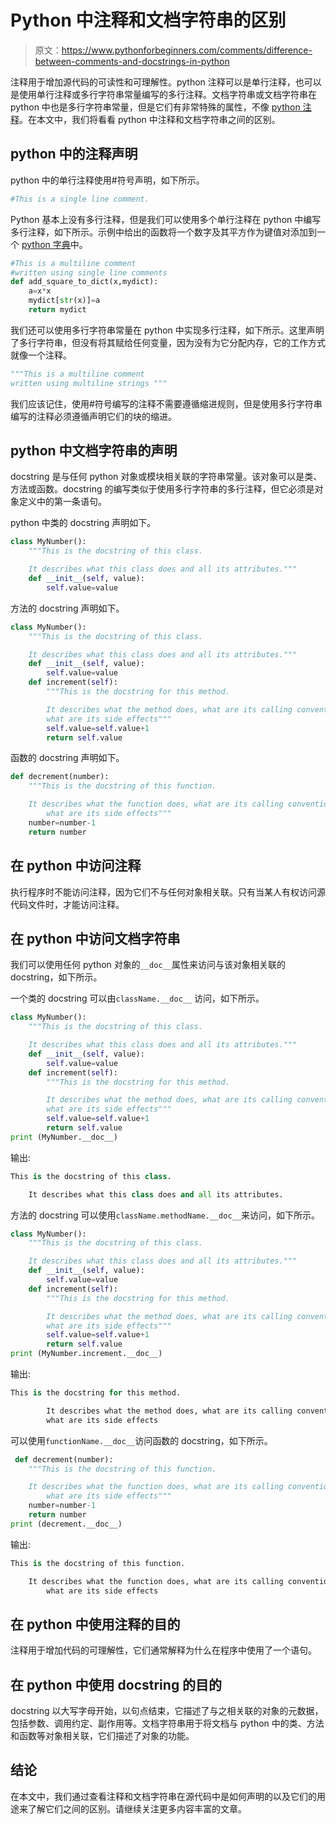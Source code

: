 # Python 中注释和文档字符串的区别

> 原文：<https://www.pythonforbeginners.com/comments/difference-between-comments-and-docstrings-in-python>

注释用于增加源代码的可读性和可理解性。python 注释可以是单行注释，也可以是使用单行注释或多行字符串常量编写的多行注释。文档字符串或文档字符串在 python 中也是多行字符串常量，但是它们有非常特殊的属性，不像 [python 注释](https://www.pythonforbeginners.com/comments/comments-in-python)。在本文中，我们将看看 python 中注释和文档字符串之间的区别。

## python 中的注释声明

python 中的单行注释使用#符号声明，如下所示。

```py
#This is a single line comment.
```

Python 基本上没有多行注释，但是我们可以使用多个单行注释在 python 中编写多行注释，如下所示。示例中给出的函数将一个数字及其平方作为键值对添加到一个 [python 字典](https://www.pythonforbeginners.com/dictionary/how-to-use-dictionaries-in-python/)中。

```py
#This is a multiline comment
#written using single line comments
def add_square_to_dict(x,mydict):
    a=x*x
    mydict[str(x)]=a
    return mydict
```

我们还可以使用多行字符串常量在 python 中实现多行注释，如下所示。这里声明了多行字符串，但没有将其赋给任何变量，因为没有为它分配内存，它的工作方式就像一个注释。

```py
"""This is a multiline comment 
written using multiline strings """
```

我们应该记住，使用#符号编写的注释不需要遵循缩进规则，但是使用多行字符串编写的注释必须遵循声明它们的块的缩进。

## python 中文档字符串的声明

docstring 是与任何 python 对象或模块相关联的字符串常量。该对象可以是类、方法或函数。docstring 的编写类似于使用多行字符串的多行注释，但它必须是对象定义中的第一条语句。

python 中类的 docstring 声明如下。

```py
class MyNumber():
    """This is the docstring of this class.

    It describes what this class does and all its attributes."""
    def __init__(self, value):
        self.value=value
```

方法的 docstring 声明如下。

```py
class MyNumber():
    """This is the docstring of this class.

    It describes what this class does and all its attributes."""
    def __init__(self, value):
        self.value=value
    def increment(self):
        """This is the docstring for this method.

        It describes what the method does, what are its calling conventions and
        what are its side effects"""
        self.value=self.value+1
        return self.value
```

函数的 docstring 声明如下。

```py
def decrement(number):
    """This is the docstring of this function.

    It describes what the function does, what are its calling conventions and
        what are its side effects"""
    number=number-1
    return number
```

## 在 python 中访问注释

执行程序时不能访问注释，因为它们不与任何对象相关联。只有当某人有权访问源代码文件时，才能访问注释。

## 在 python 中访问文档字符串

我们可以使用任何 python 对象的`__doc__`属性来访问与该对象相关联的 docstring，如下所示。

一个类的 docstring 可以由`className.__doc__` 访问，如下所示。

```py
class MyNumber():
    """This is the docstring of this class.

    It describes what this class does and all its attributes."""
    def __init__(self, value):
        self.value=value
    def increment(self):
        """This is the docstring for this method.

        It describes what the method does, what are its calling conventions and
        what are its side effects"""
        self.value=self.value+1
        return self.value
print (MyNumber.__doc__)
```

输出:

```py
This is the docstring of this class.

    It describes what this class does and all its attributes.
```

方法的 docstring 可以使用`className.methodName.__doc__`来访问，如下所示。

```py
class MyNumber():
    """This is the docstring of this class.

    It describes what this class does and all its attributes."""
    def __init__(self, value):
        self.value=value
    def increment(self):
        """This is the docstring for this method.

        It describes what the method does, what are its calling conventions and
        what are its side effects"""
        self.value=self.value+1
        return self.value
print (MyNumber.increment.__doc__) 
```

输出:

```py
This is the docstring for this method.

        It describes what the method does, what are its calling conventions and
        what are its side effects
```

可以使用`functionName.__doc__`访问函数的 docstring，如下所示。

```py
 def decrement(number):
    """This is the docstring of this function.

    It describes what the function does, what are its calling conventions and
        what are its side effects"""
    number=number-1
    return number
print (decrement.__doc__)
```

输出:

```py
This is the docstring of this function.

    It describes what the function does, what are its calling conventions and
        what are its side effects
```

## 在 python 中使用注释的目的

注释用于增加代码的可理解性，它们通常解释为什么在程序中使用了一个语句。

## 在 python 中使用 docstring 的目的

docstring 以大写字母开始，以句点结束，它描述了与之相关联的对象的元数据，包括参数、调用约定、副作用等。文档字符串用于将文档与 python 中的类、方法和函数等对象相关联，它们描述了对象的功能。

## 结论

在本文中，我们通过查看注释和文档字符串在源代码中是如何声明的以及它们的用途来了解它们之间的区别。请继续关注更多内容丰富的文章。